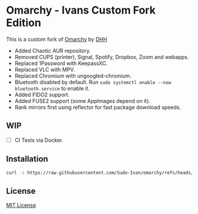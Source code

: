 # Omarchy - Ivans Custom Fork Edition

This is a custom fork of [Omarchy](https://github.com/basecamp/omarchy) by [DHH](https://github.com/dhh)

- Added Chaotic AUR repository.
- Removed CUPS (printer), Signal, Spotify, Dropbox, Zoom and webapps.
- Replaced 1Password with KeepassXC.
- Replaced VLC with MPV.
- Replaced Chromium with ungoogled-chromium.
- Bluetooth disabled by default. Run `sudo systemctl enable --now bluetooth.service` to enable it.
- Added FIDO2 support.
- Added FUSE2 support (some AppImages depend on it).
- Rank mirrors first using reflector for fast package download speeds.

## WIP

- [ ] CI Tests via Docker. 

## Installation

```bash
curl -s https://raw.githubusercontent.com/Sudo-Ivan/omarchy/refs/heads/master/boot.sh | bash
```

## License

[MIT License](https://opensource.org/licenses/MIT)

